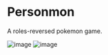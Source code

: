 # Personmon
A roles-reversed pokemon game.

![image](https://github.com/fairsilas/Personmon/assets/78548914/ecc34291-fde8-4e5d-b154-efabfa827469)
![image](https://github.com/fairsilas/Personmon/assets/78548914/9cfb311e-2012-4555-9aaa-b438e5622cf2)
